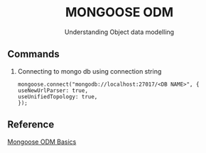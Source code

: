 <h1 align=center> MONGOOSE ODM </h1>
<p align=center> Understanding Object data modelling </p>

## Commands
1. Connecting to mongo db using connection string
    ```
    mongoose.connect("mongodb://localhost:27017/<DB NAME>", {
    useNewUrlParser: true,
    useUnifiedTopology: true,
    });
    ```

## Reference
[Mongoose ODM Basics](https://www.mongodb.com/developer/languages/javascript/mongoose-versus-nodejs-driver/)
